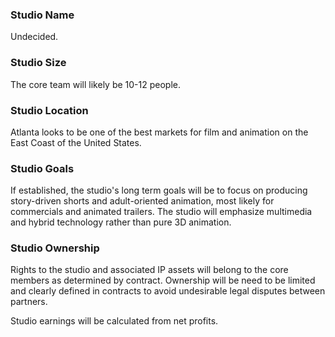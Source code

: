 ### Studio Name
Undecided.

### Studio Size
The core team will likely be 10-12 people.

### Studio Location
Atlanta looks to be one of the best markets for film and animation on the East Coast of the United States.

### Studio Goals
If established, the studio's long term goals will be to focus on producing story-driven shorts and adult-oriented animation, most likely for commercials and animated trailers.  The studio will emphasize multimedia and hybrid technology rather than pure 3D animation.

### Studio Ownership
Rights to the studio and associated IP assets will belong to the core members as determined by contract.  Ownership will be need to be limited and clearly defined in contracts to avoid undesirable legal disputes between partners.

Studio earnings will be calculated from net profits.

